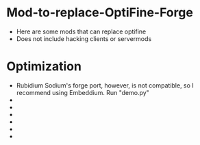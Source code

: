 # Mod-to-replace-OptiFine-Forge
- Here are some mods that can replace optifine
- Does not include hacking clients or servermods
# Optimization
- Rubidium
  Sodium's forge port, however, is not compatible, so I recommend using Embeddium.
  Run "demo.py"
- 
- 
- 
- 
- 
- 

